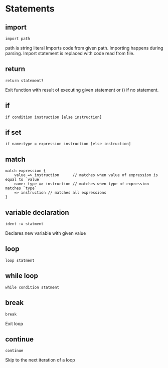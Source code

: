 # Statements
## import
```
import path
```
path is string literal
Imports code from given path. Importing happens during parsing. Import statement is replaced with code read from file.

## return
```
return statement?
```

Exit function with result of executing given statement or () if no statement.

## if
```
if condition instruction [else instruction]
```
## if set
```
if name:type = expression instruction [else instruction]
```

## match
```
match expression {
    value => instruction      // matches when value of expression is equal to `value` 
    name: type => instruction // matches when type of expression matches `type`
    => instruction // matches all expressions
}
```

## variable declaration
```
ident := statment
```
Declares new variable with given value

## loop
```
loop statment
```

## while loop
```
while condition statment
```

## break
```
break
```
Exit loop

## continue
```
continue
```
Skip to the next iteration of a loop